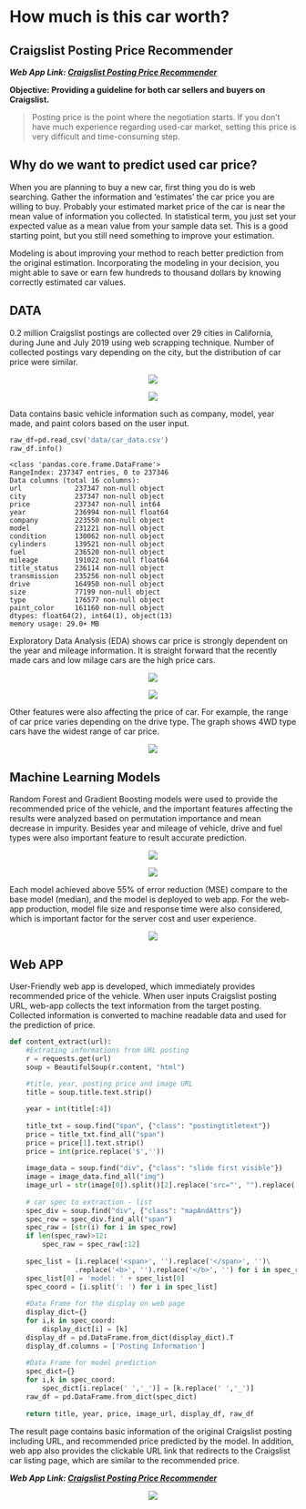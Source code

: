 # How much is this car worth?
## Craigslist Posting Price Recommender

__*Web App Link: [Craigslist Posting Price Recommender](http://3.209.34.102:8080/)*__ 

**Objective: Providing a guideline for both car sellers and buyers on Craigslist.**
> Posting price is the point where the negotiation starts. If you don’t have much experience regarding used-car market, setting this price is very difficult and time-consuming step.  

## Why do we want to predict used car price?
When you are planning to buy a new car, first thing you do is web searching. Gather the information and ‘estimates’ the car price you are willing to buy. Probably your estimated market price of the car is near the mean value of information you collected. In statistical term, you just set your expected value as a mean value from your sample data set. This is a good starting point, but you still need something to improve your estimation. 

Modeling is about improving your method to reach better prediction from the original estimation. Incorporating the modeling in your decision, you might able to save or earn few hundreds to thousand dollars by knowing correctly estimated car values.

## DATA
0.2 million Craigslist postings are collected over 29 cities in California, during June and July 2019 using web scrapping technique. Number of collected postings vary depending on the city, but the distribution of car price were similar.

<p align="center">
<img src="static/city_data.png">
</p>
<p align="center">
<img src="static/city_carprice.png">
</p>

Data contains basic vehicle information such as company, model, year made, and paint colors based on the user input. 

```Python
raw_df=pd.read_csv('data/car_data.csv')
raw_df.info()
```

    <class 'pandas.core.frame.DataFrame'>
    RangeIndex: 237347 entries, 0 to 237346
    Data columns (total 16 columns):
    url             237347 non-null object
    city            237347 non-null object
    price           237347 non-null int64
    year            236994 non-null float64
    company         223550 non-null object
    model           231221 non-null object
    condition       130062 non-null object
    cylinders       139521 non-null object
    fuel            236520 non-null object
    mileage         191022 non-null float64
    title_status    236114 non-null object
    transmission    235256 non-null object
    drive           164950 non-null object
    size            77199 non-null object
    type            176577 non-null object
    paint_color     161160 non-null object
    dtypes: float64(2), int64(1), object(13)
    memory usage: 29.0+ MB

Exploratory Data Analysis (EDA) shows car price is strongly dependent on the year and mileage information. It is straight forward that the recently made cars and low milage cars are the high price cars.

<p align="center">
<img src="static/year_price_2.png">
</p>
<p align="center">
<img src="static/mile_price.png">
</p>

Other features were also affecting the price of car. For example, the range of car price varies depending on the drive type. The graph shows 4WD type cars have the widest range of car price. 

<p align="center">
<img src="static/Drive.png">
</p>

## Machine Learning Models
Random Forest and Gradient Boosting models were used to provide the recommended price of the vehicle, and the important features affecting the results were analyzed based on permutation importance and mean decrease in impurity. Besides year and mileage of vehicle, drive and fuel types were also important feature to result accurate prediction. 

<p align="center">
<img src="static/FImodel.png">
</p>
<p align="center">
<img src="static/year_price_carage.png">
</p>

Each model achieved above 55% of error reduction (MSE) compare to the base model (median), and the model is deployed to web app. For the web-app production, model file size and response time were also considered, which is important factor for the server cost and user experience. 

<p align="center">
<img src="static/Picture1.png">
</p>

## Web APP
User-Friendly web app is developed, which immediately provides recommended price of the vehicle. When user inputs Craigslist posting URL, web-app collects the text information from the target posting. Collected information is converted to machine readable data and used for the prediction of price. 

```Python
def content_extract(url):
    #Extrating informations from URL posting
    r = requests.get(url)
    soup = BeautifulSoup(r.content, "html")
    
    #title, year, posting price and image URL
    title = soup.title.text.strip()

    year = int(title[:4])
    
    title_txt = soup.find("span", {"class": "postingtitletext"})
    price = title_txt.find_all("span")
    price = price[1].text.strip()
    price = int(price.replace('$',''))
    
    image_data = soup.find("div", {"class": "slide first visible"})
    image = image_data.find_all("img")
    image_url = str(image[0]).split()[2].replace('src="', "").replace('"',"")
    
    # car spec to extraction - list
    spec_div = soup.find("div", {"class": "mapAndAttrs"})
    spec_row = spec_div.find_all("span")
    spec_raw = [str(i) for i in spec_row]
    if len(spec_raw)>12:
        spec_raw = spec_raw[:12]
    
    spec_list = [i.replace('<span>', '').replace('</span>', '')\
                .replace('<b>', '').replace('</b>', '') for i in spec_raw]
    spec_list[0] = 'model: ' + spec_list[0]
    spec_coord = [i.split(': ') for i in spec_list]
    
    #Data Frame for the display on web page
    display_dict={}
    for i,k in spec_coord:
        display_dict[i] = [k]
    display_df = pd.DataFrame.from_dict(display_dict).T 
    display_df.columns = ['Posting Information']   
    
    #Data Frame for model prediction
    spec_dict={}
    for i,k in spec_coord:
        spec_dict[i.replace(' ','_')] = [k.replace(' ','_')]
    raw_df = pd.DataFrame.from_dict(spec_dict)
    
    return title, year, price, image_url, display_df, raw_df
```


The result page contains basic information of the original Craigslist posting including URL, and recommended price predicted by the model. In addition, web app also provides the clickable URL link that redirects to the Craigslist car listing page, which are similar to the recommended price.

__*Web App Link: [Craigslist Posting Price Recommender](http://3.209.34.102:8080/)*__ 

<p align="center">
<img src="static/cl_price_rec_demo.gif">
</p>

